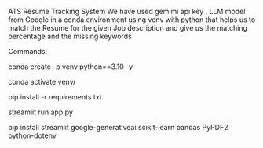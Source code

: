 ATS Resume Tracking System 
We have used gemimi api key , LLM model from Google in a conda environment 
using venv with python that helps us to match the Resume for the given Job description and 
give us the matching percentage and the missing keywords

Commands:

conda create -p venv python==3.10 -y

conda activate venv/

pip install -r requirements.txt

streamlit run app.py

pip install streamlit google-generativeai scikit-learn pandas PyPDF2 python-dotenv
